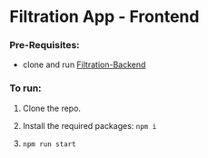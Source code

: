 # Filtration App - Frontend

### Pre-Requisites:

- clone and run [Filtration-Backend](https://www.github.com/acmASCIS/filtration-backend)

### To run:

1. Clone the repo.

2. Install the required packages: `npm i`

3. `npm run start`

